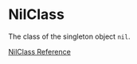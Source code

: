 # NilClass

The class of the singleton object `nil`.

[NilClass Reference](https://ruby-doc.org/core-2.5.0/NilClass.html)